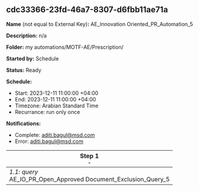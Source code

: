 ## cdc33366-23fd-46a7-8307-d6fbb11ae71a

**Name** (not equal to External Key)**:** AE_Innovation Oriented_PR_Automation_5

**Description:** n/a

**Folder:** my automations/MOTF-AE/Prescription/

**Started by:** Schedule

**Status:** Ready

**Schedule:**

* Start: 2023-12-11 11:00:00 +04:00
* End: 2023-12-11 11:00:00 +04:00
* Timezone: Arabian Standard Time
* Recurrance: run only once

**Notifications:**

* Complete: aditi.bagul@msd.com
* Error: aditi.bagul@msd.com

| Step 1<br>_<small>-</small>_ |
| --- |
| _1.1: query_<br>AE_IO_PR_Open_Approved Document_Exclusion_Query_5 |
